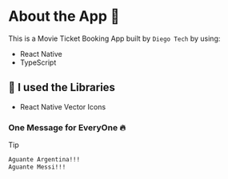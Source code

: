 # About the App 📱

This is a Movie Ticket Booking App built by `Diego Tech` by using:

- React Native
- TypeScript

## 🚀 I used the Libraries

- React Native Vector Icons

### One Message for EveryOne 🔥

> [!TIP]
> ```bash
> Aguante Argentina!!!
> Aguante Messi!!!
> ```